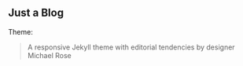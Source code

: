 Just a Blog
----
Theme:
>A responsive Jekyll theme with editorial tendencies by designer Michael Rose


